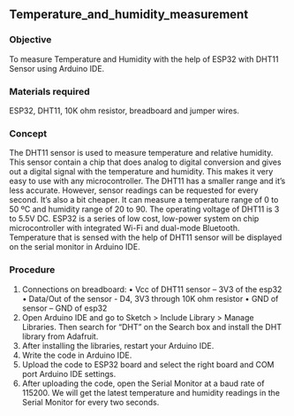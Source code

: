 ## Temperature_and_humidity_measurement
 
### Objective
To measure Temperature and Humidity with the help of ESP32 with DHT11 Sensor using Arduino IDE.

### Materials required
ESP32, DHT11, 10K ohm resistor, breadboard and jumper wires.

### Concept
The DHT11 sensor is used to measure temperature and relative humidity. This sensor contain a chip that does analog to digital conversion and gives out a digital signal with the temperature and humidity. This makes it very easy to use with any microcontroller. The DHT11 has a smaller range and it’s less accurate. However, sensor readings can be requested for every second. It’s also a bit cheaper. It can measure a temperature range of 0 to 50 ºC and humidity range of 20 to 90. The operating voltage of DHT11 is 3 to 5.5V DC. 
ESP32 is a series of low cost, low-power system on chip microcontroller with integrated Wi-Fi and dual-mode Bluetooth.
Temperature that is sensed with the help of DHT11 sensor will be displayed on the serial monitor in Arduino IDE. 

### Procedure
1. Connections on breadboard: 
• Vcc of DHT11 sensor – 3V3 of the esp32
• Data/Out of the sensor - D4, 3V3 through 10K ohm resistor
• GND of sensor – GND of esp32
2. Open Arduino IDE and go to Sketch > Include Library > Manage Libraries. Then 
search for “DHT” on the Search box and install the DHT library from Adafruit. 
3. After installing the libraries, restart your Arduino IDE. 
4. Write the code in Arduino IDE. 
5. Upload the code to ESP32 board and select the right board and COM port Arduino 
IDE settings. 
6. After uploading the code, open the Serial Monitor at a baud rate of 115200. We will 
get the latest temperature and humidity readings in the Serial Monitor for every two 
seconds.
